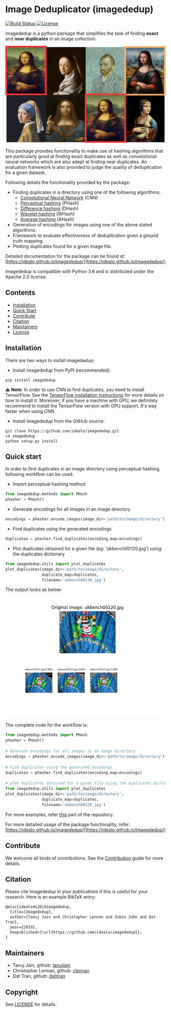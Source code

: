 # Image Deduplicator (imagededup)

[![Build Status](https://travis-ci.org/idealo/imagededup.svg?branch=master)](https://travis-ci.org/idealo/imagededup)
[![License](https://img.shields.io/badge/License-Apache%202.0-orange.svg)](https://github.com/idealo/imagededup/blob/master/LICENSE)

imagededup is a python package that simplifies the task of finding **exact** and **near duplicates** in an image collection.

<p align="center">
  <img src="readme_figures/mona_lisa.png" width="600" />
</p>

This package provides functionality to make use of hashing algorithms that are particularly good at finding exact 
duplicates as well as convolutional neural networks which are also adept at finding near duplicates. An evaluation 
framework is also provided to judge the quality of deduplication for a given dataset.

Following details the functionality provided by the package:

- Finding duplicates in a directory using one of the following algorithms:
    - [Convolutional Neural Network](https://arxiv.org/abs/1704.04861) (CNN)
    - [Perceptual hashing](http://www.hackerfactor.com/blog/index.php?/archives/432-Looks-Like-It.html) (PHash)
    - [Difference hashing](http://www.hackerfactor.com/blog/index.php?/archives/529-Kind-of-Like-That.html) (DHash)
    - [Wavelet hashing](https://fullstackml.com/wavelet-image-hash-in-python-3504fdd282b5) (WHash)
    - [Average hashing](http://www.hackerfactor.com/blog/index.php?/archives/432-Looks-Like-It.html) (AHash)
- Generation of encodings for images using one of the above stated algorithms.
- Framework to evaluate effectiveness of deduplication  given a ground truth mapping.
- Plotting duplicates found for a given image file.

Detailed documentation for the package can be found at: [https://idealo.github.io/imagededup/](https://idealo.github.io/imagededup/)

imagededup is compatible with Python 3.6 and is distributed under the Apache 2.0 license.

## Contents
- [Installation](#installation)
- [Quick Start](#quick-start)
- [Contribute](#contribute)
- [Citation](#citation)
- [Maintainers](#maintainers)
- [License](#copyright)

## Installation
There are two ways to install imagededup:

* Install imagededup from PyPI (recommended):

```
pip install imagededup
```

⚠️ **Note**: In order to use CNN to find duplicates, you need to install TensorFlow. See the 
[TensorFlow installation instructions](https://www.tensorflow.org/install/) for more details on how to install it.
Moreover, if you have a machine with GPU, we definitely recommend to install the TensorFlow version with GPU support.
It's way faster when using CNN.

* Install imagededup from the GitHub source:

```
git clone https://github.com/idealo/imagededup.git
cd imagededup  
python setup.py install
```  

## Quick start

In order to find duplicates in an image directory using perceptual hashing, following workflow can be used:

- Import perceptual hashing method

```python
from imagededup.methods import PHash
phasher = PHash()
```

- Generate encodings for all images in an image directory

```python
encodings = phasher.encode_images(image_dir='path/to/image/directory')
```

- Find duplicates using the generated encodings
```python
duplicates = phasher.find_duplicates(encoding_map=encodings)
```

- Plot duplicates obtained for a given file (eg: 'ukbench00120.jpg') using the duplicates dictionary
```python
from imagededup.utils import plot_duplicates
plot_duplicates(image_dir='path/to/image/directory', 
                duplicate_map=duplicates, 
                filename='ukbench00120.jpg')
```
The output looks as below:

![figs](readme_figures/plot_dups.png)


The complete code for the workflow is:
```python
from imagededup.methods import PHash
phasher = PHash()

# Generate encodings for all images in an image directory
encodings = phasher.encode_images(image_dir='path/to/image/directory')

# Find duplicates using the generated encodings
duplicates = phasher.find_duplicates(encoding_map=encodings)

# plot duplicates obtained for a given file using the duplicates dictionary
from imagededup.utils import plot_duplicates
plot_duplicates(image_dir='path/to/image/directory', 
                duplicate_map=duplicates, 
                filename='ukbench00120.jpg')
```
For more examples, refer [this](https://github.com/idealo/imagededup/tree/master/examples) part of the 
repository.

For more detailed usage of the package functionality, refer: [https://idealo.github.io/imagededup/](https://idealo.github.io/imagededup/)

## Contribute
We welcome all kinds of contributions.
See the [Contribution](CONTRIBUTING.md) guide for more details.

## Citation
Please cite Imagededup in your publications if this is useful for your research. Here is an example BibTeX entry:
```
@misc{idealods2019imagededup,
  title={Imagededup},
  author={Tanuj Jain and Christopher Lennan and Zubin John and Dat Tran},
  year={2019},
  howpublished={\url{https://github.com/idealo/imagededup}},
}
```

## Maintainers
* Tanuj Jain, github: [tanujjain](https://github.com/tanujjain)
* Christopher Lennan, github: [clennan](https://github.com/clennan)
* Dat Tran, github: [datitran](https://github.com/datitran)

## Copyright
See [LICENSE](LICENSE) for details.
